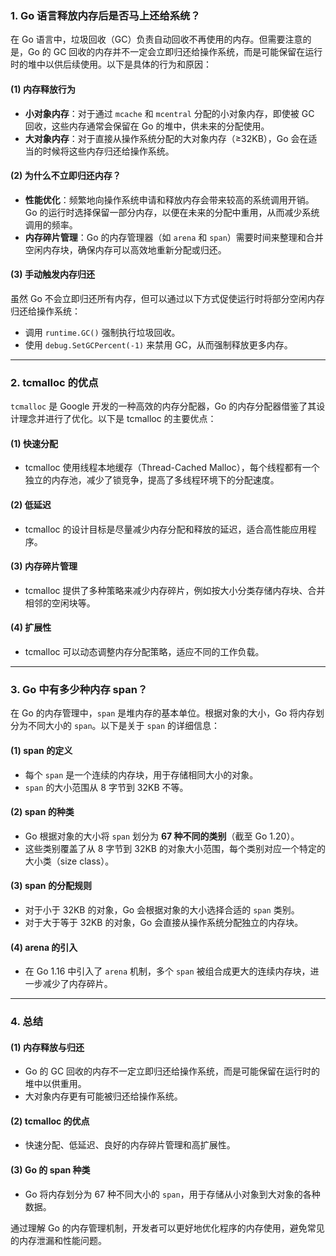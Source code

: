 ### **1. Go 语言释放内存后是否马上还给系统？**

在 Go 语言中，垃圾回收（GC）负责自动回收不再使用的内存。但需要注意的是，Go 的 GC 回收的内存并不一定会立即归还给操作系统，而是可能保留在运行时的堆中以供后续使用。以下是具体的行为和原因：

#### (1) **内存释放行为**
- **小对象内存**：对于通过 `mcache` 和 `mcentral` 分配的小对象内存，即使被 GC 回收，这些内存通常会保留在 Go 的堆中，供未来的分配使用。
- **大对象内存**：对于直接从操作系统分配的大对象内存（≥32KB），Go 会在适当的时候将这些内存归还给操作系统。

#### (2) **为什么不立即归还内存？**
- **性能优化**：频繁地向操作系统申请和释放内存会带来较高的系统调用开销。Go 的运行时选择保留一部分内存，以便在未来的分配中重用，从而减少系统调用的频率。
- **内存碎片管理**：Go 的内存管理器（如 `arena` 和 `span`）需要时间来整理和合并空闲内存块，确保内存可以高效地重新分配或归还。

#### (3) **手动触发内存归还**
虽然 Go 不会立即归还所有内存，但可以通过以下方式促使运行时将部分空闲内存归还给操作系统：
- 调用 `runtime.GC()` 强制执行垃圾回收。
- 使用 `debug.SetGCPercent(-1)` 来禁用 GC，从而强制释放更多内存。

---

### **2. tcmalloc 的优点**

`tcmalloc` 是 Google 开发的一种高效的内存分配器，Go 的内存分配器借鉴了其设计理念并进行了优化。以下是 tcmalloc 的主要优点：

#### (1) **快速分配**
- tcmalloc 使用线程本地缓存（Thread-Cached Malloc），每个线程都有一个独立的内存池，减少了锁竞争，提高了多线程环境下的分配速度。

#### (2) **低延迟**
- tcmalloc 的设计目标是尽量减少内存分配和释放的延迟，适合高性能应用程序。

#### (3) **内存碎片管理**
- tcmalloc 提供了多种策略来减少内存碎片，例如按大小分类存储内存块、合并相邻的空闲块等。

#### (4) **扩展性**
- tcmalloc 可以动态调整内存分配策略，适应不同的工作负载。

---

### **3. Go 中有多少种内存 span？**

在 Go 的内存管理中，`span` 是堆内存的基本单位。根据对象的大小，Go 将内存划分为不同大小的 `span`。以下是关于 `span` 的详细信息：

#### (1) **span 的定义**
- 每个 `span` 是一个连续的内存块，用于存储相同大小的对象。
- `span` 的大小范围从 8 字节到 32KB 不等。

#### (2) **span 的种类**
- Go 根据对象的大小将 `span` 划分为 **67 种不同的类别**（截至 Go 1.20）。
- 这些类别覆盖了从 8 字节到 32KB 的对象大小范围，每个类别对应一个特定的大小类（size class）。

#### (3) **span 的分配规则**
- 对于小于 32KB 的对象，Go 会根据对象的大小选择合适的 `span` 类别。
- 对于大于等于 32KB 的对象，Go 会直接从操作系统分配独立的内存块。

#### (4) **arena 的引入**
- 在 Go 1.16 中引入了 `arena` 机制，多个 `span` 被组合成更大的连续内存块，进一步减少了内存碎片。

---

### **4. 总结**

#### (1) **内存释放与归还**
- Go 的 GC 回收的内存不一定立即归还给操作系统，而是可能保留在运行时的堆中以供重用。
- 大对象内存更有可能被归还给操作系统。

#### (2) **tcmalloc 的优点**
- 快速分配、低延迟、良好的内存碎片管理和高扩展性。

#### (3) **Go 的 span 种类**
- Go 将内存划分为 67 种不同大小的 `span`，用于存储从小对象到大对象的各种数据。

通过理解 Go 的内存管理机制，开发者可以更好地优化程序的内存使用，避免常见的内存泄漏和性能问题。